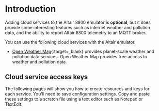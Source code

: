 # Introduction

Adding cloud services to the Altair 8800 emulator is **optional**, but it does provide some interesting features such as internet weather and pollution data, and the ability to report Altair 8800 telemetry to an MQTT broker.

You can use the following cloud services with the Altair emulator.

- [Open Weather Map](https://openweathermap.org/){:target=_blank} provides planet-scale weather and pollution data services. Open Weather Map provides free access to weather and pollution data.

## Cloud service access keys

The following pages will show you how to create resources and keys for each service. You'll need to save configuration settings. Copy and paste these settings to a scratch file using a text editor such as Notepad or TextEdit.
